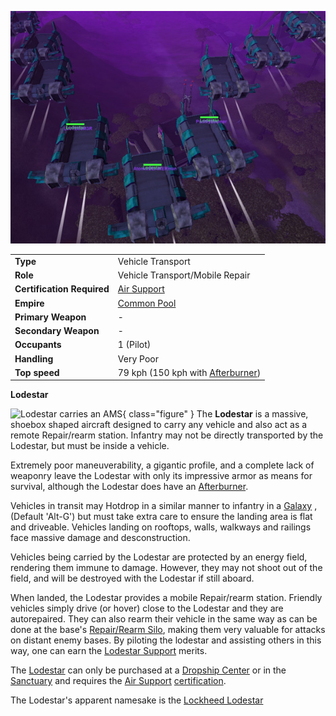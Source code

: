 ![](../images/Lodestar.jpg "Lodestar.jpg")

|                            |                                                                    |
| -------------------------- | ------------------------------------------------------------------ |
| **Type**                   | Vehicle Transport                                                  |
| **Role**                   | Vehicle Transport/Mobile Repair                                    |
| **Certification Required** | [Air Support](../certifications/Air_Support.md)                    |
| **Empire**                 | [Common Pool](../terminology/Common_Pool.md)                       |
| **Primary Weapon**         | \-                                                                 |
| **Secondary Weapon**       | \-                                                                 |
| **Occupants**              | 1 (Pilot)                                                          |
| **Handling**               | Very Poor                                                          |
| **Top speed**              | 79 kph (150 kph with [Afterburner](../terminology/Afterburner.md)) |

**Lodestar**

![ Lodestar carries an
[AMS](Advanced_Mobile_Station.md)](../images/Lodestar_NC.jpg){ class="figure" } The **Lodestar** is a massive, shoebox shaped aircraft designed
to carry any vehicle and also act as a remote Repair/rearm station. Infantry may
not be directly transported by the Lodestar, but must be inside a vehicle.

Extremely poor maneuverability, a gigantic profile, and a complete lack of
weaponry leave the Lodestar with only its impressive armor as means for
survival, although the Lodestar does have an
[Afterburner](../terminology/Afterburner.md).

Vehicles in transit may Hotdrop in a similar manner to infantry in a
[Galaxy](Galaxy.md) , (Default 'Alt-G') but must take extra care to ensure the
landing area is flat and driveable. Vehicles landing on rooftops, walls,
walkways and railings face massive damage and desconstruction.

Vehicles being carried by the Lodestar are protected by an energy field,
rendering them immune to damage. However, they may not shoot out of the field,
and will be destroyed with the Lodestar if still aboard.

When landed, the Lodestar provides a mobile Repair/rearm station. Friendly
vehicles simply drive (or hover) close to the Lodestar and they are
autorepaired. They can also rearm their vehicle in the same way as can be done
at the base's [Repair/Rearm Silo](../items/Repair_Rearm_Silo.md), making them
very valuable for attacks on distant enemy bases. By piloting the lodestar and
assisting others in this way, one can earn the
[Lodestar Support](../merits/Lodestar_Support.md) merits.

The [Lodestar](Lodestar.md) can only be purchased at a
[Dropship Center](../locations/Dropship_Center.md) or in the
[Sanctuary](../locations/Sanctuary.md) and requires the
[Air Support](../certifications/Air_Support.md)
[certification](../certifications/Certifications.md).

The Lodestar's apparent namesake is the
[Lockheed Lodestar](http://en.wikipedia.org/wiki/Lockheed_Lodestar)
